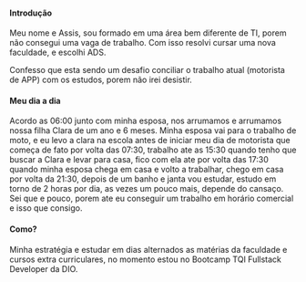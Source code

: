 #### Introdução

Meu nome e Assis, sou formado em uma área bem diferente de TI, porem não consegui uma vaga de trabalho. Com isso resolvi cursar uma nova faculdade, e escolhi ADS.

Confesso que esta sendo um desafio conciliar o trabalho atual (motorista de APP) com os estudos, porem não irei desistir. 



#### Meu dia a dia 

Acordo as 06:00 junto com minha esposa, nos arrumamos e arrumamos nossa filha Clara de um ano e 6 meses. Minha esposa vai para o trabalho de moto, e eu levo a clara na escola antes de iniciar meu dia de motorista que começa de fato por volta das 07:30, trabalho ate as 15:30 quando tenho que buscar a Clara e levar para casa, fico com ela ate por volta das 17:30 quando minha esposa chega em casa e volto a trabalhar, chego em casa por volta da 21:30, depois de um banho e janta vou estudar, estudo em torno de 2 horas por dia, as vezes um pouco mais, depende do cansaço. Sei que e pouco, porem ate eu conseguir um trabalho em horário comercial e isso que consigo. 



#### Como?

Minha estratégia e estudar em dias alternados as matérias da faculdade e cursos extra curriculares, no momento estou no Bootcamp TQI Fullstack Developer da DIO.